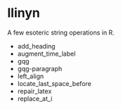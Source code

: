 # llinyn

A few esoteric string operations in R.

* add_heading
* augment_time_label
* gqg
* gqg-paragraph
* left_align
* locate_last_space_before
* repair_latex
* replace_at_i
